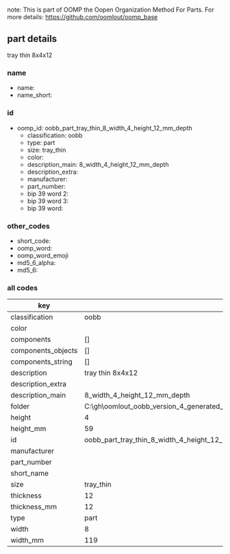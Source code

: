 #   

note: This is part of OOMP the Oopen Organization Method For Parts. For more details: https://github.com/oomlout/oomp_base

##  part details



tray thin 8x4x12

### name
* name: 
* name_short: 
### id
* oomp_id: oobb_part_tray_thin_8_width_4_height_12_mm_depth
  * classification: oobb
  * type: part
  * size: tray_thin
  * color: 
  * description_main: 8_width_4_height_12_mm_depth
  * description_extra: 
  * manufacturer: 
  * part_number: 
  * bip 39 word 2: 
  * bip 39 word 3: 
  * bip 39 word: 

### other_codes
* short_code: 
* oomp_word: 
* oomp_word_emoji 
* md5_6_alpha: 
* md5_6: 









### all codes 
| key | value |  
| --- | --- |  
| classification | oobb |  
| color |  |  
| components | [] |  
| components_objects | [] |  
| components_string | [] |  
| description | tray thin 8x4x12 |  
| description_extra |  |  
| description_main | 8_width_4_height_12_mm_depth |  
| folder | C:\gh\oomlout_oobb_version_4_generated_parts\things\oobb_part_tray_thin_8_width_4_height_12_mm_depth |  
| height | 4 |  
| height_mm | 59 |  
| id | oobb_part_tray_thin_8_width_4_height_12_mm_depth |  
| manufacturer |  |  
| part_number |  |  
| short_name |  |  
| size | tray_thin |  
| thickness | 12 |  
| thickness_mm | 12 |  
| type | part |  
| width | 8 |  
| width_mm | 119 |  
